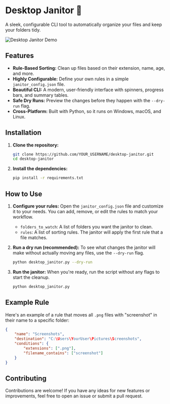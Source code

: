 # Desktop Janitor :broom:

A sleek, configurable CLI tool to automatically organize your files and keep your folders tidy.

![Desktop Janitor Demo](https://i.imgur.com/example.gif)  <!-- Replace with a real demo GIF if you make one! -->

## Features

- **Rule-Based Sorting:** Clean up files based on their extension, name, age, and more.
- **Highly Configurable:** Define your own rules in a simple `janitor_config.json` file.
- **Beautiful CLI:** A modern, user-friendly interface with spinners, progress bars, and summary tables.
- **Safe Dry Runs:** Preview the changes before they happen with the `--dry-run` flag.
- **Cross-Platform:** Built with Python, so it runs on Windows, macOS, and Linux.

## Installation

1.  **Clone the repository:**
    ```bash
    git clone https://github.com/YOUR_USERNAME/desktop-janitor.git
    cd desktop-janitor
    ```

2.  **Install the dependencies:**
    ```bash
    pip install -r requirements.txt
    ```

## How to Use

1.  **Configure your rules:**
    Open the `janitor_config.json` file and customize it to your needs. You can add, remove, or edit the rules to match your workflow.

    -   `folders_to_watch`: A list of folders you want the janitor to clean.
    -   `rules`: A list of sorting rules. The janitor will apply the first rule that a file matches.

2.  **Run a dry run (recommended):**
    To see what changes the janitor will make without actually moving any files, use the `--dry-run` flag.
    ```bash
    python desktop_janitor.py --dry-run
    ```

3.  **Run the janitor:**
    When you're ready, run the script without any flags to start the cleanup.
    ```bash
    python desktop_janitor.py
    ```

## Example Rule

Here's an example of a rule that moves all `.png` files with "screenshot" in their name to a specific folder:

```json
{
    "name": "Screenshots",
    "destination": "C:\Users\YourUser\Pictures\Screenshots",
    "conditions": {
        "extensions": [".png"],
        "filename_contains": ["screenshot"]
    }
}
```

## Contributing

Contributions are welcome! If you have any ideas for new features or improvements, feel free to open an issue or submit a pull request.

```